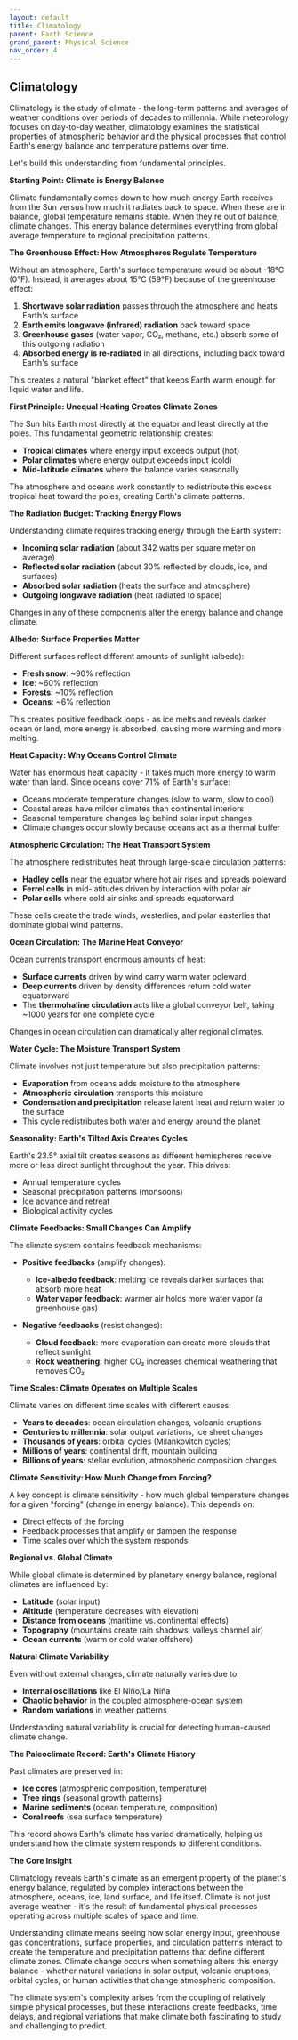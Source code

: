 ```yaml
---
layout: default
title: Climatology
parent: Earth Science
grand_parent: Physical Science
nav_order: 4
---
```


## Climatology

Climatology is the study of climate - the long-term patterns and averages of weather conditions over periods of decades to millennia. While meteorology focuses on day-to-day weather, climatology examines the statistical properties of atmospheric behavior and the physical processes that control Earth's energy balance and temperature patterns over time.

Let's build this understanding from fundamental principles.

**Starting Point: Climate is Energy Balance**

Climate fundamentally comes down to how much energy Earth receives from the Sun versus how much it radiates back to space. When these are in balance, global temperature remains stable. When they're out of balance, climate changes. This energy balance determines everything from global average temperature to regional precipitation patterns.

**The Greenhouse Effect: How Atmospheres Regulate Temperature**

Without an atmosphere, Earth's surface temperature would be about -18°C (0°F). Instead, it averages about 15°C (59°F) because of the greenhouse effect:

1. **Shortwave solar radiation** passes through the atmosphere and heats Earth's surface
2. **Earth emits longwave (infrared) radiation** back toward space
3. **Greenhouse gases** (water vapor, CO₂, methane, etc.) absorb some of this outgoing radiation
4. **Absorbed energy is re-radiated** in all directions, including back toward Earth's surface

This creates a natural "blanket effect" that keeps Earth warm enough for liquid water and life.

**First Principle: Unequal Heating Creates Climate Zones**

The Sun hits Earth most directly at the equator and least directly at the poles. This fundamental geometric relationship creates:
- **Tropical climates** where energy input exceeds output (hot)
- **Polar climates** where energy output exceeds input (cold)  
- **Mid-latitude climates** where the balance varies seasonally

The atmosphere and oceans work constantly to redistribute this excess tropical heat toward the poles, creating Earth's climate patterns.

**The Radiation Budget: Tracking Energy Flows**

Understanding climate requires tracking energy through the Earth system:
- **Incoming solar radiation** (about 342 watts per square meter on average)
- **Reflected solar radiation** (about 30% reflected by clouds, ice, and surfaces)
- **Absorbed solar radiation** (heats the surface and atmosphere)
- **Outgoing longwave radiation** (heat radiated to space)

Changes in any of these components alter the energy balance and change climate.

**Albedo: Surface Properties Matter**

Different surfaces reflect different amounts of sunlight (albedo):
- **Fresh snow**: ~90% reflection
- **Ice**: ~60% reflection  
- **Forests**: ~10% reflection
- **Oceans**: ~6% reflection

This creates positive feedback loops - as ice melts and reveals darker ocean or land, more energy is absorbed, causing more warming and more melting.

**Heat Capacity: Why Oceans Control Climate**

Water has enormous heat capacity - it takes much more energy to warm water than land. Since oceans cover 71% of Earth's surface:
- Oceans moderate temperature changes (slow to warm, slow to cool)
- Coastal areas have milder climates than continental interiors
- Seasonal temperature changes lag behind solar input changes
- Climate changes occur slowly because oceans act as a thermal buffer

**Atmospheric Circulation: The Heat Transport System**

The atmosphere redistributes heat through large-scale circulation patterns:
- **Hadley cells** near the equator where hot air rises and spreads poleward
- **Ferrel cells** in mid-latitudes driven by interaction with polar air
- **Polar cells** where cold air sinks and spreads equatorward

These cells create the trade winds, westerlies, and polar easterlies that dominate global wind patterns.

**Ocean Circulation: The Marine Heat Conveyor**

Ocean currents transport enormous amounts of heat:
- **Surface currents** driven by wind carry warm water poleward
- **Deep currents** driven by density differences return cold water equatorward
- The **thermohaline circulation** acts like a global conveyor belt, taking ~1000 years for one complete cycle

Changes in ocean circulation can dramatically alter regional climates.

**Water Cycle: The Moisture Transport System**

Climate involves not just temperature but also precipitation patterns:
- **Evaporation** from oceans adds moisture to the atmosphere
- **Atmospheric circulation** transports this moisture
- **Condensation and precipitation** release latent heat and return water to the surface
- This cycle redistributes both water and energy around the planet

**Seasonality: Earth's Tilted Axis Creates Cycles**

Earth's 23.5° axial tilt creates seasons as different hemispheres receive more or less direct sunlight throughout the year. This drives:
- Annual temperature cycles
- Seasonal precipitation patterns (monsoons)
- Ice advance and retreat
- Biological activity cycles

**Climate Feedbacks: Small Changes Can Amplify**

The climate system contains feedback mechanisms:

- **Positive feedbacks** (amplify changes):
  - **Ice-albedo feedback**: melting ice reveals darker surfaces that absorb more heat
  - **Water vapor feedback**: warmer air holds more water vapor (a greenhouse gas)

- **Negative feedbacks** (resist changes):
  - **Cloud feedback**: more evaporation can create more clouds that reflect sunlight
  - **Rock weathering**: higher CO₂ increases chemical weathering that removes CO₂

**Time Scales: Climate Operates on Multiple Scales**

Climate varies on different time scales with different causes:
- **Years to decades**: ocean circulation changes, volcanic eruptions
- **Centuries to millennia**: solar output variations, ice sheet changes  
- **Thousands of years**: orbital cycles (Milankovitch cycles)
- **Millions of years**: continental drift, mountain building
- **Billions of years**: stellar evolution, atmospheric composition changes

**Climate Sensitivity: How Much Change from Forcing?**

A key concept is climate sensitivity - how much global temperature changes for a given "forcing" (change in energy balance). This depends on:
- Direct effects of the forcing
- Feedback processes that amplify or dampen the response
- Time scales over which the system responds

**Regional vs. Global Climate**

While global climate is determined by planetary energy balance, regional climates are influenced by:
- **Latitude** (solar input)
- **Altitude** (temperature decreases with elevation)
- **Distance from oceans** (maritime vs. continental effects)
- **Topography** (mountains create rain shadows, valleys channel air)
- **Ocean currents** (warm or cold water offshore)

**Natural Climate Variability**

Even without external changes, climate naturally varies due to:
- **Internal oscillations** like El Niño/La Niña
- **Chaotic behavior** in the coupled atmosphere-ocean system
- **Random variations** in weather patterns

Understanding natural variability is crucial for detecting human-caused climate change.

**The Paleoclimate Record: Earth's Climate History**

Past climates are preserved in:
- **Ice cores** (atmospheric composition, temperature)
- **Tree rings** (seasonal growth patterns)
- **Marine sediments** (ocean temperature, composition)
- **Coral reefs** (sea surface temperature)

This record shows Earth's climate has varied dramatically, helping us understand how the climate system responds to different conditions.

**The Core Insight**

Climatology reveals Earth's climate as an emergent property of the planet's energy balance, regulated by complex interactions between the atmosphere, oceans, ice, land surface, and life itself. Climate is not just average weather - it's the result of fundamental physical processes operating across multiple scales of space and time.

Understanding climate means seeing how solar energy input, greenhouse gas concentrations, surface properties, and circulation patterns interact to create the temperature and precipitation patterns that define different climate zones. Climate change occurs when something alters this energy balance - whether natural variations in solar output, volcanic eruptions, orbital cycles, or human activities that change atmospheric composition.

The climate system's complexity arises from the coupling of relatively simple physical processes, but these interactions create feedbacks, time delays, and regional variations that make climate both fascinating to study and challenging to predict.
